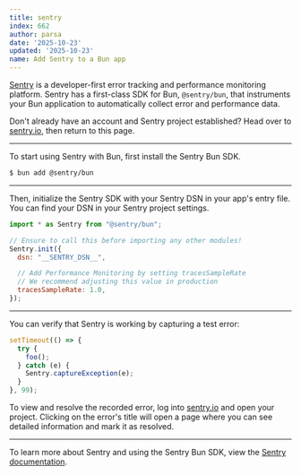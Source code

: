 ```yaml
---
title: sentry
index: 662
author: parsa
date: '2025-10-23'
updated: '2025-10-23'
name: Add Sentry to a Bun app
---
```


[Sentry](https://sentry.io) is a developer-first error tracking and performance monitoring platform. Sentry has a first-class SDK for Bun, `@sentry/bun`, that instruments your Bun application to automatically collect error and performance data.

Don't already have an account and Sentry project established? Head over to [sentry.io](https://sentry.io/signup/), then return to this page.

---

To start using Sentry with Bun, first install the Sentry Bun SDK.

```sh
$ bun add @sentry/bun
```

---

Then, initialize the Sentry SDK with your Sentry DSN in your app's entry file. You can find your DSN in your Sentry project settings.

```js
import * as Sentry from "@sentry/bun";

// Ensure to call this before importing any other modules!
Sentry.init({
  dsn: "__SENTRY_DSN__",

  // Add Performance Monitoring by setting tracesSampleRate
  // We recommend adjusting this value in production
  tracesSampleRate: 1.0,
});
```

---

You can verify that Sentry is working by capturing a test error:

```js
setTimeout(() => {
  try {
    foo();
  } catch (e) {
    Sentry.captureException(e);
  }
}, 99);
```

To view and resolve the recorded error, log into [sentry.io](https://sentry.io/) and open your project. Clicking on the error's title will open a page where you can see detailed information and mark it as resolved.

---

To learn more about Sentry and using the Sentry Bun SDK, view the [Sentry documentation](https://docs.sentry.io/platforms/javascript/guides/bun).
